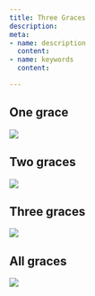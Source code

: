 ```yaml
---
title: Three Graces
description: 
meta:
- name: description
  content: 
- name: keywords
  content: 

---
```

## One grace 

![](/img/cg_three_graces_1.png)

## Two graces  
![](/img/cg_three_graces_2.png)

## Three graces  
![](/img/cg_three_graces_3.png)

## All graces

![](/img/cg_three_graces_full.png)